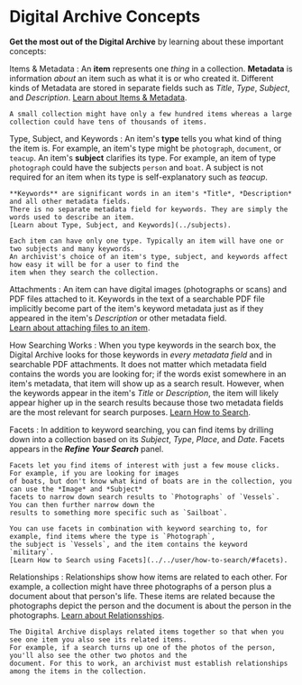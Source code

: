 # Digital Archive Concepts

**Get the most out of the Digital Archive** by learning about these important concepts:

Items & Metadata
:   An **item** represents one *thing* in a collection. **Metadata** is information *about* an item such as what it is
    or who created it. Different kinds of Metadata are stored in separate fields such as *Title*, *Type*, *Subject*,
    and *Description*. [Learn about Items & Metadata](../items-metadata).

    A small collection might have only a few hundred items whereas a large collection could have tens of thousands of items.

Type, Subject, and Keywords
:   An item's **type** tells you what kind of thing the item is. For example, an item's type might be `photograph`,
    `document`, or `teacup`. An item's **subject** clarifies its type. For example, an item of type `photograph`
    could have the subjects `person` and `boat`. A subject is not required for an item when its type is self-explanatory
    such as *teacup*.
    
    **Keywords** are significant words in an item's *Title*, *Description* and all other metadata fields.
    There is no separate metadata field for keywords. They are simply the words used to describe an item.
    [Learn about Type, Subject, and Keywords](../subjects).

    Each item can have only one type. Typically an item will have one or two subjects and many keywords.
    An archivist's choice of an item's type, subject, and keywords affect how easy it will be for a user to find the
    item when they search the collection.

Attachments
:   An item can have digital images (photographs or scans) and PDF files attached to it. Keywords in the text of
    a searchable PDF file implicitly become part of the item's keyword metadata just as if they appeared in
    the item's *Description* or other metadata field.  
    [Learn about attaching files to an item](../../archivist/add-new-item).

How Searching Works
:   When you type keywords in the search box, the Digital Archive looks for those keywords in *every metadata field* and in
    searchable PDF attachments. It does not matter which metadata field contains the words you are looking for; if the
    words exist somewhere in an item's metadata, that item will show up as a search result. However, when the keywords
    appear in the item's *Title* or *Description*, the item will likely appear higher up in the search results because those
    two metadata fields are the most relevant for search purposes. [Learn How to Search](../../user/how-to-search).

Facets
:   In addition to keyword searching, you can find items by drilling down into a collection
    based on its *Subject*, *Type*, *Place*, and *Date*. Facets appears in the **_Refine Your Search_**
    panel. 
    
    Facets let you find items of interest with just a few mouse clicks. For example, if you are looking for images
    of boats, but don't know what kind of boats are in the collection, you can use the *Image* and *Subject*
    facets to narrow down search results to `Photographs` of `Vessels`. You can then further narrow down the
    results to something more specific such as `Sailboat`.
    
    You can use facets in combination with keyword searching to, for example, find items where the type is `Photograph`,
    the subject is `Vessels`, and the item contains the keyword `military`.  
    [Learn How to Search using Facets](../../user/how-to-search/#facets).

Relationships
:   Relationships show how items are related to each other. For example, a collection might have three photographs
    of a person plus a document about that person's life. These items are related because the photographs depict
    the person and the document is about the person in the photographs.
    [Learn about Relationsships](../relationships).

    The Digital Archive displays related items together so that when you see one item you also see its related items.
    For example, if a search turns up one of the photos of the person, you'll also see the other two photos and the
    document. For this to work, an archivist must establish relationships among the items in the collection.
